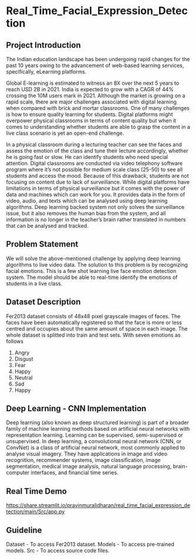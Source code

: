 # Real_Time_Facial_Expression_Detection
 ## Project Introduction
 The Indian education landscape has been undergoing rapid changes for the past 10 years owing to the advancement of web-based learning services, specifically, eLearning platforms.

Global E-learning is estimated to witness an 8X over the next 5 years to reach USD 2B in 2021. India is expected to grow with a CAGR of 44% crossing the 10M users mark in 2021. Although the market is growing on a rapid scale, there are major challenges associated with digital learning when compared with brick and mortar classrooms. One of many challenges is how to ensure quality learning for students. Digital platforms might overpower physical classrooms in terms of content quality but when it comes to understanding whether  students are able to grasp the content in a live class scenario is yet an open-end challenge.

In a physical classroom during a lecturing teacher can see the faces and assess the emotion of the class and tune their lecture accordingly, whether he is going fast or slow. He can identify students who need special attention. Digital classrooms are conducted via video telephony software program where it’s not possible for medium scale class (25-50) to see all students and access the mood. Because of this drawback, students are not focusing on content due to lack of surveillance. While digital platforms have limitations in terms of physical surveillance but it comes with the power of data and machines which can work for you. It provides data in the form of video, audio, and texts
which can be analysed using deep learning algorithms. Deep learning backed system not only solves the surveillance issue, but it also removes the human bias from the system, and all information is no longer in the teacher’s brain rather translated in numbers that can be analysed and tracked.

## Problem Statement
We will solve the above-mentioned challenge by applying deep learning algorithms to live video data. The solution to this problem is by recognizing facial emotions. This is a few shot learning live face emotion detection system. The model should be able to real-time identify the emotions of students in a live class.

## Dataset Description
Fer2013 dataset consists of 48x48 pixel grayscale images of faces. The faces have been automatically registered so that the face is more or less centred and occupies about the same amount of space in each image. The whole dataset is splitted into train and test sets. With seven emotions as follows
1.	Angry
2.	Disgust
3.	Fear
4.	Happy
5.	Neutral
6.	Sad
7.	Happy

## Deep Learning - CNN Implementation
Deep learning (also known as deep structured learning) is part of a broader family of machine learning methods based on artificial neural networks with representation learning. Learning can be supervised, semi-supervised or unsupervised. In deep learning, a convolutional neural network (CNN, or ConvNet) is a class of artificial neural network, most commonly applied to analyse visual imagery. They have applications in image and video recognition, recommender systems, image classification, image segmentation, medical image analysis, natural language processing, brain-computer interfaces, and financial time series.

## Real Time Demo
https://share.streamlit.io/pravinmuralidharan/real_time_facial_expression_detection/main/Src/app.py

## Guideline
Dataset - To access Fer2013 dataset.
Models - To access pre-trained models.
Src - To access source code files.




